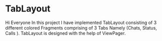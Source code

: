 # TabLayout

Hi Everyone
In this project I have implemented TabLayout consisting of 3 different colored Fragments comprising of 3 Tabs Namely (Chats, Status, Calls ).
TabLayout is designed with the help of ViewPager.
